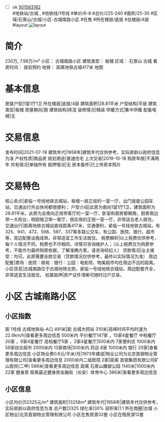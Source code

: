 - [ ] ok [501583182](https://bj.5i5j.com/ershoufang/501583182.html)  
 #地铁站/古城 ,  #地铁线/1号线
#单价/6-8 #总价/225-240 #面积/25-30   #区域/石景山/古城/小区-古城南路小区 #在售 #所在楼层/底层 #总楼层/4层 #layout 
![layout](http://image2a.5i5j.com/bdir/layout/471864.jpg_P5.jpg) 
# 简介 
 230万,  7.98万/m² 
小区： 古城南路小区
建筑类型： 板楼
区域： 石景山 古城
看房时间： 提前预约
地铁： 距离地铁古城417米 地图
# 基本信息 
 房屋户型|1室1厅1卫
所在楼层|底层/4层
建筑面积|28.81平米
户型结构|平层
建筑类型|板楼
房屋朝向|南
建筑结构|砖混
装修情况|精装
供暖方式|集中供暖
配备电梯|无
# 交易信息 
 发布时间|2021-07-19
建筑年代|1958年|建筑年代仅供参考，实际房龄以政府信息为准
产权性质|商品房
规划用途|普通住宅
上次交易|2019-10-18
购房年限|不满两年
共有情况|单独所有
抵押情况|无
房本备件|已上传房本照片
# 交易特色 
 核心卖点|紧临一号线地铁古城站，板楼一层正规的一室一厅，出门就是公园车站，交通出行外出休闲都很便利；
户型介绍|此房为南向1室1厅1卫，建筑面积为28.81平米，此房为全南向正规带客厅的一室一厅，卧室和厨房都朝南，厨房南边带一大阳台，明厨暗卫带一客厅，很实用的正规一室一厅，非常适合老人居住。
交通出行|距离地铁古城站直线距离417米，交通便利，紧临一号线地铁古城站，有325、941、472、598、597、337等多路公交车，有公园、医院、银行、超市等，周边配套设施成熟，非常适宜工作生活居住。
税费解析|以上税费仅供参考，每个人情况不同，税费也不尽相同，详情可咨询维护人；（以上税费仅为购房参考，不能作为最终购房依据，了解准确方案，请咨询经纪人）
贷款情况|业主接受：均可。此房需要全款交易（贷款情况仅供参考，最终以实际情况为准）
周边配套|商场：医院：邮局：银行：公园：电影院、物美超市均在周边不远的距离。
小区信息|古城南路位于古城地铁北侧，紧临一号线地铁古城站，周边配套齐全，非常适宜生活居住。
权属抵押|房产证件清晰可随时过户交易。
# 小区 古城南路小区
## 小区指数 
 距 1号线 古城地铁站-A口 491米|距 古城大院站 310米|高峰时间平均时速为22.6km/h|查看更多周边信息
500米内 平价餐厅147家 ，15家4星餐厅
中档餐厅20家 ，9家4星餐厅
高档餐厅5家 ，2家4星餐厅|500米内 7家便利店
1000米内 59家综合超市
2000米内 13家商场|500米内 药店 8家
1000米内 银行 20家|查看更多周边信息
小区物业费0.6元/平米/月|1973年建成|物业公司为北京首钢物业管理有限公司|查看更多周边信息
2000米内二级医院 2家|距离 首钢集团有限公司矿山医院(二甲)  589米|查看更多周边信息
距离 石景山雕塑公园 1140米|1000米内 22家 健身房
距离最近健身房金融街（长安）体育中心 386米|查看更多周边信息
## 小区信息 
 小区均价|52325元/m²
建筑面积|13258m²
建筑年代|1958年|建筑年代仅供参考，实际房龄以政府信息为准
总户数|3325
绿化率|30%
容积率|1.1
所在商圈|古城
小区物业|北京首钢物业管理有限公司
小区在售房源32套
小区在租房源12套
